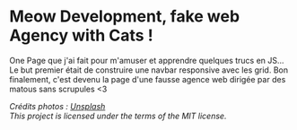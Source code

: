 # Meow Development, fake web Agency with Cats !


One Page que j'ai fait pour m'amuser et apprendre quelques trucs en JS...  
Le but premier était de construire une navbar responsive avec les grid. Bon finalement, c'est devenu la page d'une fausse agence web dirigée par des matous sans scrupules <3

*Crédits photos : [Unsplash](https://unsplash.com/)*  
*This project is licensed under the terms of the MIT license.*  


